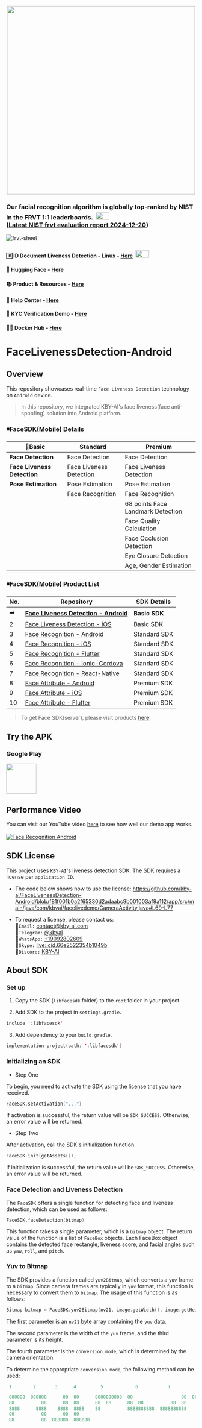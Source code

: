 <p align="center">
  <a href="https://play.google.com/store/apps/dev?id=7086930298279250852" target="_blank">
    <img alt="" src="https://github-production-user-asset-6210df.s3.amazonaws.com/125717930/246971879-8ce757c3-90dc-438d-807f-3f3d29ddc064.png" width=500/>
  </a>  
</p>

### Our facial recognition algorithm is globally top-ranked by NIST in the FRVT 1:1 leaderboards.<span> <img src="https://github.com/kby-ai/.github/assets/125717930/bcf351c5-8b7a-496e-a8f9-c236eb8ad59e" style="margin: 4px; width: 36px; height: 20px"> <span/> </br> ([Latest NIST frvt evaluation report 2024-12-20](https://pages.nist.gov/frvt/html/frvt11.html)) </br>
![frvt-sheet](https://github.com/user-attachments/assets/16b4cee2-3a91-453f-94e0-9e81262393d7) 

#### 🆔 ID Document Liveness Detection - Linux - [Here](https://web.kby-ai.com) <span> <img src="https://github.com/kby-ai/.github/assets/125717930/bcf351c5-8b7a-496e-a8f9-c236eb8ad59e" style="margin: 4px; width: 36px; height: 20px"> <span/>
#### 🤗 Hugging Face - [Here](https://huggingface.co/kby-ai)
#### 📚 Product & Resources - [Here](https://github.com/kby-ai/Product)
#### 🛟 Help Center - [Here](https://docs.kby-ai.com)
#### 💼 KYC Verification Demo - [Here](https://github.com/kby-ai/KYC-Verification-Demo-Android)
#### 🙋‍♀️ Docker Hub - [Here](https://hub.docker.com/u/kbyai)

# FaceLivenessDetection-Android

## Overview
This repository showcases real-time `Face Liveness Detection` technology on `Android` device.

> In this repository, we integrated KBY-AI's face liveness(face anti-spoofing) solution into Android platform.

### ◾FaceSDK(Mobile) Details

  | 🔽Basic      |  Standard | Premium |
  |------------------|------------------|------------------|
  | <b>Face Detection</b>        | Face Detection    | Face Detection |
  | <b>Face Liveness Detection</b>        | Face Liveness Detection    | Face Liveness Detection |
  | <b>Pose Estimation</b>        | Pose Estimation    | Pose Estimation |
  |         | Face Recognition    | Face Recognition |
  |         |         | 68 points Face Landmark Detection |
  |         |         | Face Quality Calculation |
  |         |         | Face Occlusion Detection |
  |         |         | Eye Closure Detection |
  |         |         | Age, Gender Estimation |

### ◾FaceSDK(Mobile) Product List
  | No.      | Repository | SDK Details |
  |------------------|------------------|------------------|
  | ➡️        | <b>[Face Liveness Detection - Android](https://github.com/kby-ai/FaceLivenessDetection-Android)</b>    | <b>Basic SDK</b> |
  | 2        | [Face Liveness Detection - iOS](https://github.com/kby-ai/FaceLivenessDetection-iOS)    | Basic SDK |
  | 3        | [Face Recognition - Android](https://github.com/kby-ai/FaceRecognition-Android)    | Standard SDK |
  | 4        | [Face Recognition - iOS](https://github.com/kby-ai/FaceRecognition-iOS)    | Standard SDK |
  | 5        | [Face Recognition - Flutter](https://github.com/kby-ai/FaceRecognition-Flutter)        | Standard SDK |
  | 6        | [Face Recognition - Ionic-Cordova](https://github.com/kby-ai/FaceRececogniion-Ionic-Cordova)        | Standard SDK |
  | 7        | [Face Recognition - React-Native](https://github.com/kby-ai/FaceRecognition-React-Native)        | Standard SDK |
  | 8        | [Face Attribute - Android](https://github.com/kby-ai/FaceAttribute-Android)        | Premium SDK |
  | 9        | [Face Attribute - iOS](https://github.com/kby-ai/FaceAttribute-iOS)        | Premium SDK |
  | 10        | [Face Attribute - Flutter](https://github.com/kby-ai/FaceAttribute-Flutter)        | Premium SDK |

> To get Face SDK(server), please visit products [here](https://github.com/kby-ai/Product).<br/>
## Try the APK

### Google Play

<a href="https://play.google.com/store/apps/details?id=com.kbyai.facelivedemo" target="_blank">
  <img alt="" src="https://user-images.githubusercontent.com/125717930/230804673-17c99e7d-6a21-4a64-8b9e-a465142da148.png" height=80/>
</a>

## Performance Video

You can visit our YouTube video [here](https://www.youtube.com/watch?v=qOAlsq6uba0) to see how well our demo app works.</br></br>
[![Face Recognition Android](https://img.youtube.com/vi/qOAlsq6uba0/0.jpg)](https://www.youtube.com/watch?v=qOAlsq6uba0)

## SDK License

This project uses `KBY-AI`'s liveness detection SDK. The SDK requires a license per `application ID`.

- The code below shows how to use the license: https://github.com/kby-ai/FaceLivenessDetection-Android/blob/f81f001b0a2f65330d2adaabc9b001003af9a112/app/src/main/java/com/kbyai/facelivedemo/CameraActivity.java#L69-L77

- To request a license, please contact us:</br>
🧙`Email:` contact@kby-ai.com</br>
🧙`Telegram:` [@kbyai](https://t.me/kbyai)</br>
🧙`WhatsApp:` [+19092802609](https://wa.me/+19092802609)</br>
🧙`Skype:` [live:.cid.66e2522354b1049b](https://join.skype.com/invite/OffY2r1NUFev)</br>
🧙`Discord:` [KBY-AI](https://discord.gg/CgHtWQ3k9T)</br>

## About SDK

### Set up
1. Copy the SDK (`libfacesdk` folder) to the `root` folder in your project.

2. Add SDK to the project in `settings.gradle`.
```kotlin
include ':libfacesdk'
```

3. Add dependency to your `build.gradle`.
```kotlin
implementation project(path: ':libfacesdk')
```

### Initializing an SDK

- Step One

To begin, you need to activate the SDK using the license that you have received.
```kotlin
FaceSDK.setActivation("...")
```

If activation is successful, the return value will be `SDK_SUCCESS`. Otherwise, an error value will be returned.

- Step Two

After activation, call the SDK's initialization function.
```kotlin
FaceSDK.init(getAssets());
```
If initialization is successful, the return value will be `SDK_SUCCESS`. Otherwise, an error value will be returned.

### Face Detection and Liveness Detection

The `FaceSDK` offers a single function for detecting face and liveness detection, which can be used as follows:
```kotlin
FaceSDK.faceDetection(bitmap)
```

This function takes a single parameter, which is a `bitmap` object. The return value of the function is a list of `FaceBox` objects. Each FaceBox object contains the detected face rectangle, liveness score, and facial angles such as `yaw`, `roll`, and `pitch`.

### Yuv to Bitmap
The SDK provides a function called `yuv2Bitmap`, which converts a `yuv` frame to a `bitmap`. Since camera frames are typically in `yuv` format, this function is necessary to convert them to `bitmap`. The usage of this function is as follows:
```kotlin
Bitmap bitmap = FaceSDK.yuv2Bitmap(nv21, image.getWidth(), image.getHeight(), 7);
```
The first parameter is an `nv21` byte array containing the `yuv` data. 

The second parameter is the width of the `yuv` frame, and the third parameter is its height. 

The fourth parameter is the `conversion mode`, which is determined by the camera orientation.

To determine the appropriate `conversion mode`, the following method can be used:
```kotlin
 1        2       3      4         5            6           7          8

 888888  888888      88  88      8888888888  88                  88  8888888888
 88          88      88  88      88  88      88  88          88  88      88  88
 8888      8888    8888  8888    88          8888888888  8888888888          88
 88          88      88  88
 88          88  888888  888888
```

